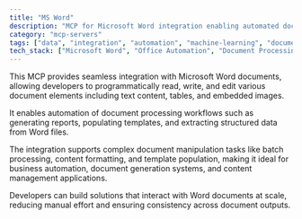 ```yaml
---
title: "MS Word"
description: "MCP for Microsoft Word integration enabling automated document processing, content generation, and editing of text, tables, and images."
category: "mcp-servers"
tags: ["data", "integration", "automation", "machine-learning", "document-manipulation", "business-automation", "content-management"]
tech_stack: ["Microsoft Word", "Office Automation", "Document Processing", "Content Generation", "Batch Processing", "Template Population"]
---
```


This MCP provides seamless integration with Microsoft Word documents, allowing developers to programmatically read, write, and edit various document elements including text content, tables, and embedded images. 

It enables automation of document processing workflows such as generating reports, populating templates, and extracting structured data from Word files.

The integration supports complex document manipulation tasks like batch processing, content formatting, and template population, making it ideal for business automation, document generation systems, and content management applications. 

Developers can build solutions that interact with Word documents at scale, reducing manual effort and ensuring consistency across document outputs.